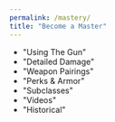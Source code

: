 ```yaml
---
permalink: /mastery/
title: "Become a Master"
---
```


- "Using The Gun"
- "Detailed Damage"
- "Weapon Pairings"
- "Perks & Armor"
- "Subclasses"
- "Videos"
- "Historical"
